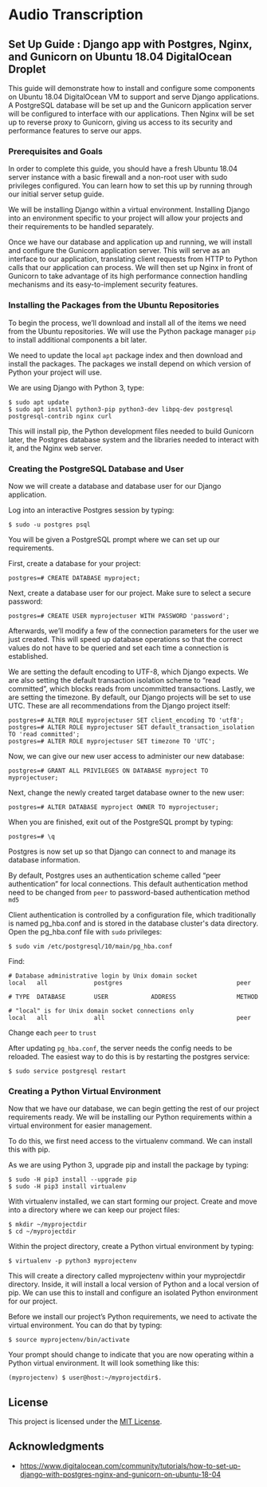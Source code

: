 # Audio Transcription
## Set Up Guide : Django app with Postgres, Nginx, and Gunicorn on Ubuntu 18.04 DigitalOcean Droplet
This guide will demonstrate how to install and configure some components on Ubuntu 18.04 DigitalOcean VM to support and serve Django applications. A PostgreSQL database will be set up and the Gunicorn application server will be configured to interface with our applications. Then Nginx will be set up to reverse proxy to Gunicorn, giving us access to its security and performance features to serve our apps.

### Prerequisites and Goals
In order to complete this guide, you should have a fresh Ubuntu 18.04 server instance with a basic firewall and a non-root user with sudo privileges configured. You can learn how to set this up by running through our initial server setup guide.

We will be installing Django within a virtual environment. Installing Django into an environment specific to your project will allow your projects and their requirements to be handled separately.

Once we have our database and application up and running, we will install and configure the Gunicorn application server. This will serve as an interface to our application, translating client requests from HTTP to Python calls that our application can process. We will then set up Nginx in front of Gunicorn to take advantage of its high performance connection handling mechanisms and its easy-to-implement security features.

### Installing the Packages from the Ubuntu Repositories
To begin the process, we’ll download and install all of the items we need from the Ubuntu repositories. We will use the Python package manager ```pip``` to install additional components a bit later.

We need to update the local ```apt``` package index and then download and install the packages. The packages we install depend on which version of Python your project will use.

We are using Django with Python 3, type:

```
$ sudo apt update
$ sudo apt install python3-pip python3-dev libpq-dev postgresql postgresql-contrib nginx curl
```
This will install pip, the Python development files needed to build Gunicorn later, the Postgres database system and the libraries needed to interact with it, and the Nginx web server.

### Creating the PostgreSQL Database and User
Now we will create a database and database user for our Django application.

Log into an interactive Postgres session by typing:
```
$ sudo -u postgres psql
```

You will be given a PostgreSQL prompt where we can set up our requirements.

First, create a database for your project:
```
postgres=# CREATE DATABASE myproject;
```

Next, create a database user for our project. Make sure to select a secure password:
```
postgres=# CREATE USER myprojectuser WITH PASSWORD 'password';
```

Afterwards, we’ll modify a few of the connection parameters for the user we just created. This will speed up database operations so that the correct values do not have to be queried and set each time a connection is established.

We are setting the default encoding to UTF-8, which Django expects. We are also setting the default transaction isolation scheme to “read committed”, which blocks reads from uncommitted transactions. Lastly, we are setting the timezone. By default, our Django projects will be set to use UTC. These are all recommendations from the Django project itself:
```
postgres=# ALTER ROLE myprojectuser SET client_encoding TO 'utf8';
postgres=# ALTER ROLE myprojectuser SET default_transaction_isolation TO 'read committed';
postgres=# ALTER ROLE myprojectuser SET timezone TO 'UTC';
```
Now, we can give our new user access to administer our new database:
```
postgres=# GRANT ALL PRIVILEGES ON DATABASE myproject TO myprojectuser;
```
Next, change the newly created target database owner to the new user:
```
postgres=# ALTER DATABASE myproject OWNER TO myprojectuser;
```
When you are finished, exit out of the PostgreSQL prompt by typing:
```
postgres=# \q
```

Postgres is now set up so that Django can connect to and manage its database information.

By default, Postgres uses an authentication scheme called “peer authentication” for local connections. This default authentication method need to be changed from ```peer``` to password-based authentication method ```md5```

Client authentication is controlled by a configuration file, which traditionally is named pg_hba.conf and is stored in the database cluster's data directory. Open the pg_hba.conf file with ```sudo``` privileges:
```
$ sudo vim /etc/postgresql/10/main/pg_hba.conf
```
Find:
```
# Database administrative login by Unix domain socket
local   all             postgres                                peer

# TYPE  DATABASE        USER            ADDRESS                 METHOD

# "local" is for Unix domain socket connections only
local   all             all                                     peer
```
Change each ```peer``` to ```trust```

After updating ```pg_hba.conf```, the server needs the config needs to be reloaded. The easiest way to do this is by restarting the postgres service:
```
$ sudo service postgresql restart
```

### Creating a Python Virtual Environment 
Now that we have our database, we can begin getting the rest of our project requirements ready. We will be installing our Python requirements within a virtual environment for easier management.

To do this, we first need access to the virtualenv command. We can install this with pip.

As we are using Python 3, upgrade pip and install the package by typing:
```
$ sudo -H pip3 install --upgrade pip
$ sudo -H pip3 install virtualenv
```

With virtualenv installed, we can start forming our project. Create and move into a directory where we can keep our project files:
```
$ mkdir ~/myprojectdir
$ cd ~/myprojectdir
```

Within the project directory, create a Python virtual environment by typing:
```
$ virtualenv -p python3 myprojectenv
```

This will create a directory called myprojectenv within your myprojectdir directory. Inside, it will install a local version of Python and a local version of pip. We can use this to install and configure an isolated Python environment for our project.

Before we install our project’s Python requirements, we need to activate the virtual environment. You can do that by typing:
```
$ source myprojectenv/bin/activate
```
Your prompt should change to indicate that you are now operating within a Python virtual environment. It will look something like this: 
```
(myprojectenv) $ user@host:~/myprojectdir$.
```


## License

This project is licensed under the [MIT License](LICENSE).

## Acknowledgments

* https://www.digitalocean.com/community/tutorials/how-to-set-up-django-with-postgres-nginx-and-gunicorn-on-ubuntu-18-04
